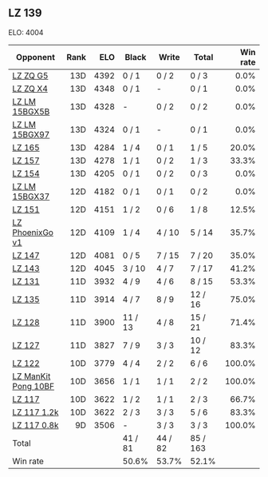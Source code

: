 ## LZ 139 ##

ELO: 4004

Opponent | Rank | ELO | Black | Write | Total | Win rate
---------|-----:|----:|-------|-------|-------|-------:
[LZ ZQ G5](LZ%20ZQ%20G5.md) | 13D | 4392 | 0 / 1 | 0 / 2 | 0 / 3 | 0.0%
[LZ ZQ X4](LZ%20ZQ%20X4.md) | 13D | 4348 | 0 / 1 | - | 0 / 1 | 0.0%
[LZ LM 15BGX5B](LZ%20LM%2015BGX5B.md) | 13D | 4328 | - | 0 / 2 | 0 / 2 | 0.0%
[LZ LM 15BGX97](LZ%20LM%2015BGX97.md) | 13D | 4324 | 0 / 1 | - | 0 / 1 | 0.0%
[LZ 165](LZ%20165.md) | 13D | 4284 | 1 / 4 | 0 / 1 | 1 / 5 | 20.0%
[LZ 157](LZ%20157.md) | 13D | 4278 | 1 / 1 | 0 / 2 | 1 / 3 | 33.3%
[LZ 154](LZ%20154.md) | 13D | 4205 | 0 / 1 | 0 / 2 | 0 / 3 | 0.0%
[LZ LM 15BGX37](LZ%20LM%2015BGX37.md) | 12D | 4182 | 0 / 1 | 0 / 1 | 0 / 2 | 0.0%
[LZ 151](LZ%20151.md) | 12D | 4151 | 1 / 2 | 0 / 6 | 1 / 8 | 12.5%
[LZ PhoenixGo v1](LZ%20PhoenixGo%20v1.md) | 12D | 4109 | 1 / 4 | 4 / 10 | 5 / 14 | 35.7%
[LZ 147](LZ%20147.md) | 12D | 4081 | 0 / 5 | 7 / 15 | 7 / 20 | 35.0%
[LZ 143](LZ%20143.md) | 12D | 4045 | 3 / 10 | 4 / 7 | 7 / 17 | 41.2%
[LZ 131](LZ%20131.md) | 11D | 3932 | 4 / 9 | 4 / 6 | 8 / 15 | 53.3%
[LZ 135](LZ%20135.md) | 11D | 3914 | 4 / 7 | 8 / 9 | 12 / 16 | 75.0%
[LZ 128](LZ%20128.md) | 11D | 3900 | 11 / 13 | 4 / 8 | 15 / 21 | 71.4%
[LZ 127](LZ%20127.md) | 11D | 3827 | 7 / 9 | 3 / 3 | 10 / 12 | 83.3%
[LZ 122](LZ%20122.md) | 10D | 3779 | 4 / 4 | 2 / 2 | 6 / 6 | 100.0%
[LZ ManKit Pong 10BF](LZ%20ManKit%20Pong%2010BF.md) | 10D | 3656 | 1 / 1 | 1 / 1 | 2 / 2 | 100.0%
[LZ 117](LZ%20117.md) | 10D | 3622 | 1 / 2 | 1 / 1 | 2 / 3 | 66.7%
[LZ 117 1.2k](LZ%20117%201.2k.md) | 10D | 3622 | 2 / 3 | 3 / 3 | 5 / 6 | 83.3%
[LZ 117 0.8k](LZ%20117%200.8k.md) | 9D | 3506 | - | 3 / 3 | 3 / 3 | 100.0%
Total | | | 41 / 81 | 44 / 82 | 85 / 163 | 
Win rate| | | 50.6% | 53.7% | 52.1% | 
